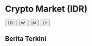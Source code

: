 <!DOCTYPE html><html lang="id">
<head>
  <meta charset="UTF-8" />
  <meta name="viewport" content="width=device-width, initial-scale=1.0" />
  <title>Crypto Market IDR</title>
  <link href="https://cdn.jsdelivr.net/npm/tailwindcss@2.2.19/dist/tailwind.min.css" rel="stylesheet">
  <script src="https://cdn.jsdelivr.net/npm/axios/dist/axios.min.js"></script>
  <script src="https://cdn.jsdelivr.net/npm/chart.js"></script>
</head>
<body class="bg-black text-white min-h-screen">
  <div class="p-4 md:p-10">
    <h1 class="text-3xl font-bold mb-6 text-center">Crypto Market (IDR)</h1><div id="tabs" class="flex justify-center space-x-2 mb-6">
  <button onclick="setIntervalTab('1')" class="tab-button px-3 py-1 rounded bg-yellow-500 text-black font-semibold">1D</button>
  <button onclick="setIntervalTab('7')" class="tab-button px-3 py-1 rounded bg-yellow-500 text-black font-semibold">1W</button>
  <button onclick="setIntervalTab('30')" class="tab-button px-3 py-1 rounded bg-yellow-500 text-black font-semibold">1M</button>
  <button onclick="setIntervalTab('365')" class="tab-button px-3 py-1 rounded bg-yellow-500 text-black font-semibold">1Y</button>
</div>

<div id="charts"></div>

<section class="mt-10 p-4 bg-zinc-800 rounded-xl">
  <h2 class="text-2xl font-bold mb-4">Berita Terkini</h2>
  <div id="news-container" class="space-y-4"></div>
</section>

  </div>  <script>
    const coins = ['bitcoin', 'binancecoin', 'solana'];
    let selectedInterval = '1';

    function setIntervalTab(interval) {
      selectedInterval = interval;
      loadCharts();
    }

    async function loadCharts() {
      const container = document.getElementById('charts');
      container.innerHTML = '';

      for (let coin of coins) {
        try {
          const res = await axios.get(`https://api.coingecko.com/api/v3/coins/${coin}/market_chart?vs_currency=idr&days=${selectedInterval}`);

          const prices = res.data.prices.map(([time, price]) => ({
            time: new Date(time).toLocaleDateString(),
            price: Math.round(price)
          }));

          const canvas = document.createElement('div');
          canvas.innerHTML = `
            <div class="bg-zinc-900 rounded-2xl mb-6 shadow-lg p-4">
              <h2 class="text-xl font-semibold mb-2 capitalize">${coin}</h2>
              <canvas id="${coin}-chart" height="250"></canvas>
            </div>
          `;
          container.appendChild(canvas);

          const ctx = document.getElementById(`${coin}-chart`).getContext('2d');
          new Chart(ctx, {
            type: 'line',
            data: {
              labels: prices.map(p => p.time),
              datasets: [{
                label: 'Harga (IDR)',
                data: prices.map(p => p.price),
                borderColor: '#facc15',
                borderWidth: 2,
                fill: false,
                pointRadius: 0
              }]
            },
            options: {
              responsive: true,
              plugins: { legend: { display: false } },
              scales: {
                x: { display: false },
                y: { ticks: { callback: v => 'Rp' + v.toLocaleString() } }
              }
            }
          });
        } catch (err) {
          container.innerHTML += `<p class="text-red-500">Gagal memuat data untuk ${coin}</p>`;
        }
      }
    }

    async function loadNews() {
      const container = document.getElementById('news-container');
      container.innerHTML = '<p>Memuat berita...</p>';

      try {
        const res = await axios.get('https://api.allorigins.win/raw?url=https://news.bitcoin.com/feed/');
        const parser = new DOMParser();
        const xml = parser.parseFromString(res.data, 'application/xml');
        const items = xml.querySelectorAll('item');
        container.innerHTML = '';

        for (let i = 0; i < Math.min(items.length, 5); i++) {
          const item = items[i];
          const title = item.querySelector('title').textContent;
          const link = item.querySelector('link').textContent;
          const pubDate = new Date(item.querySelector('pubDate').textContent).toLocaleDateString('id-ID');
          const description = item.querySelector('description').textContent;

          container.innerHTML += `
            <article class="p-4 bg-zinc-700 rounded-lg">
              <a href="${link}" target="_blank" class="text-xl font-semibold hover:underline">${title}</a>
              <p class="text-sm text-zinc-400">${pubDate}</p>
              <p class="mt-2 text-zinc-200">${description.slice(0, 120)}...</p>
            </article>`;
        }
      } catch (error) {
        container.innerHTML = '<p class="text-red-500">Gagal memuat berita.</p>';
      }
    }

    window.onload = () => {
      loadCharts();
      loadNews();
    };
  </script></body>
</html>
